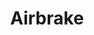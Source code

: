 ---
blog: https://airbrake.io/blog/
facebook: https://facebook.com/airbrake.io
git: https://github.com/airbrake
logohandle: airbrakeio
sort: airbrake
title: Airbrake
twitter: https://x.com/airbrake
website: https://airbrake.io/
---